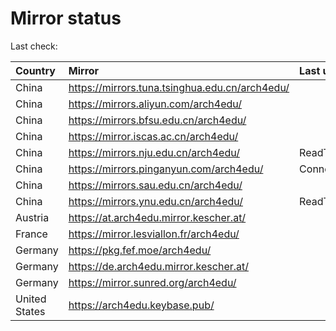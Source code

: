 <script src="./time.js"></script>
# Mirror status
Last check: <script type="text/javascript">localize(1674289397.1628535);</script>

|Country|Mirror|Last update|
|:------|:-----|:----------|
|China|https://mirrors.tuna.tsinghua.edu.cn/arch4edu/|<script type="text/javascript">localize(1674283283);</script>|
|China|https://mirrors.aliyun.com/arch4edu/|<script type="text/javascript">localize(1674239681);</script>|
|China|https://mirrors.bfsu.edu.cn/arch4edu/|<script type="text/javascript">localize(1674239681);</script>|
|China|https://mirror.iscas.ac.cn/arch4edu/|<script type="text/javascript">localize(1674239681);</script>|
|China|https://mirrors.nju.edu.cn/arch4edu/|ReadTimeout|
|China|https://mirrors.pinganyun.com/arch4edu/|ConnectionError|
|China|https://mirrors.sau.edu.cn/arch4edu/|<script type="text/javascript">localize(1673850842);</script>|
|China|https://mirrors.ynu.edu.cn/arch4edu/|ReadTimeout|
|Austria|https://at.arch4edu.mirror.kescher.at/|<script type="text/javascript">localize(1674239681);</script>|
|France|https://mirror.lesviallon.fr/arch4edu/|<script type="text/javascript">localize(1674153500);</script>|
|Germany|https://pkg.fef.moe/arch4edu/|<script type="text/javascript">localize(1674239681);</script>|
|Germany|https://de.arch4edu.mirror.kescher.at/|<script type="text/javascript">localize(1674239681);</script>|
|Germany|https://mirror.sunred.org/arch4edu/|<script type="text/javascript">localize(1674239681);</script>|
|United States|https://arch4edu.keybase.pub/|<script type="text/javascript">localize(1674239681);</script>|

<script src="./tablefilter/tablefilter.js"></script>
<script src="./table.js"></script>